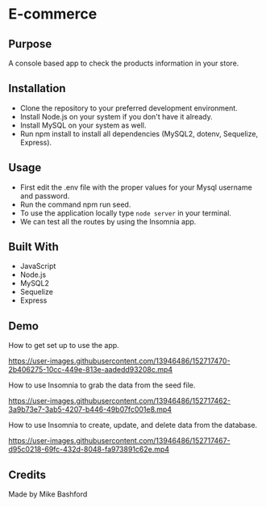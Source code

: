 # E-commerce

## Purpose

A console based app to check the products information in your store.

## Installation

- Clone the repository to your preferred development environment.
- Install Node.js on your system if you don't have it already.
- Install MySQL on your system as well.
- Run npm install to install all dependencies (MySQL2, dotenv, Sequelize, Express).

## Usage

- First edit the .env file with the proper values for your Mysql username and password.
- Run the command npm run seed.
- To use the application locally type <code>node server</code> in your terminal.
- We can test all the routes by using the Insomnia app.

## Built With

- JavaScript
- Node.js
- MySQL2
- Sequelize
- Express

## Demo

How to get set up to use the app.

https://user-images.githubusercontent.com/13946486/152717470-2b406275-10cc-449e-813e-aadedd93208c.mp4

How to use Insomnia to grab the data from the seed file.

https://user-images.githubusercontent.com/13946486/152717462-3a9b73e7-3ab5-4207-b446-49b07fc001e8.mp4

How to use Insomnia to create, update, and delete data from the database.

https://user-images.githubusercontent.com/13946486/152717467-d95c0218-69fc-432d-8048-fa973891c62e.mp4


## Credits

Made by Mike Bashford
